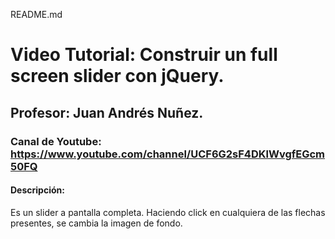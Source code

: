 README.md

# Video Tutorial: Construir un full screen slider con jQuery.
## Profesor: Juan Andrés Nuñez.
### Canal de Youtube: https://www.youtube.com/channel/UCF6G2sF4DKlWvgfEGcm50FQ


#### Descripción:
Es un slider a pantalla completa. Haciendo click en cualquiera de las flechas presentes, se cambia la imagen de fondo.
